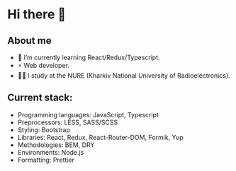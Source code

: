 # Hi there 👋
## About me
- 🌱 I’m currently learning React/Redux/Typescript.
- ⚡ Web developer.
- 👨‍🎓 I study at the NURE (Kharkiv National University of Radioelectronics).

## Current stack:
- Programming languages: JavaScript, Typescript
- Preprocessors: LESS, SASS/SCSS
- Styling: Bootstrap
- Libraries: React, Redux, React-Router-DOM, Formik, Yup
- Methodologies: BEM, DRY
- Environments: Node.js
- Formatting: Prettier
<!--
**Riksev/Riksev** is a ✨ _special_ ✨ repository because its `README.md` (this file) appears on your GitHub profile.

Here are some ideas to get you started:

- 🔭 I’m currently working on ...
- 🌱 I’m currently learning ...
- 👯 I’m looking to collaborate on ...
- 🤔 I’m looking for help with ...
- 💬 Ask me about ...
- 📫 How to reach me: ...
- 😄 Pronouns: ...
- ⚡ Fun fact: ...
-->
